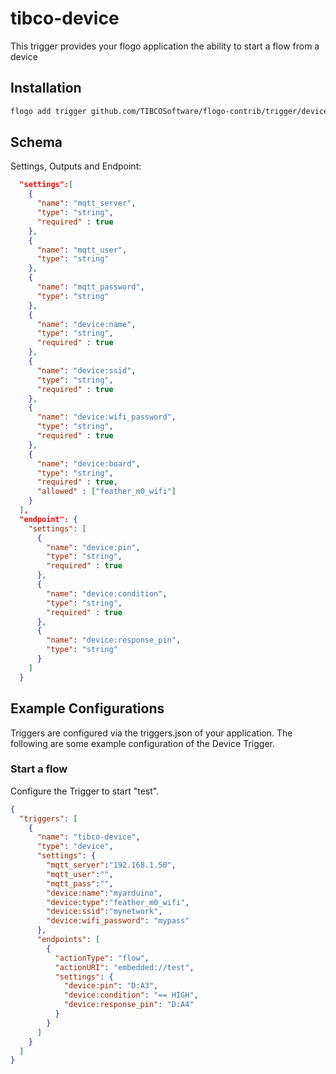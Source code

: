 # tibco-device
This trigger provides your flogo application the ability to start a flow from a device 


## Installation

```bash
flogo add trigger github.com/TIBCOSoftware/flogo-contrib/trigger/device
```

## Schema
Settings, Outputs and Endpoint:

```json
  "settings":[
    {
      "name": "mqtt_server",
      "type": "string",
      "required" : true
    },
    {
      "name": "mqtt_user",
      "type": "string"
    },
    {
      "name": "mqtt_password",
      "type": "string"
    },
    {
      "name": "device:name",
      "type": "string",
      "required" : true
    },
    {
      "name": "device:ssid",
      "type": "string",
      "required" : true
    },
    {
      "name": "device:wifi_password",
      "type": "string",
      "required" : true
    },
    {
      "name": "device:board",
      "type": "string",
      "required" : true,
      "allowed" : ["feather_m0_wifi"]
    }
  ],
  "endpoint": {
    "settings": [
      {
        "name": "device:pin",
        "type": "string",
        "required" : true
      },
      {
        "name": "device:condition",
        "type": "string",
        "required" : true
      },
      {
        "name": "device:response_pin",
        "type": "string"
      }
    ]
  }
```

## Example Configurations

Triggers are configured via the triggers.json of your application. The following are some example configuration of the Device Trigger.

### Start a flow
Configure the Trigger to start "test".

```json
{
  "triggers": [
    {
      "name": "tibco-device",
      "type": "device",
      "settings": {
        "mqtt_server":"192.168.1.50",
        "mqtt_user":"",
        "mqtt_pass":"",
        "device:name":"myarduino",
        "device:type":"feather_m0_wifi",
        "device:ssid":"mynetwork",
        "device:wifi_password": "mypass"
      },
      "endpoints": [
        {
          "actionType": "flow",
          "actionURI": "embedded://test",
          "settings": {
            "device:pin": "D:A3",
            "device:condition": "== HIGH",
            "device:response_pin": "D:A4"
          }
        }
      ]
    }
  ]
}

```
